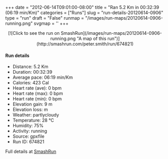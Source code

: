 +++
date = "2012-06-14T09:01:00-08:00"
title = "Ran 5.2 Km in 00:32:39 (06:19 min/Km)"
categories = ["Runs"]
slug = "run-details-20120614-0906"
type = "run"
draft = "False"
runmap = "/images/run-maps/20120614-0906-running.png"
svgmap = '<polyline points="98 34, 93 40, 82 39, 79 49, 57 67, 52 72, 48 82, 43 87, 10 88, 2 81, 2 78, 0 79, 5 82, 7 84, 5 86, 11 89, 17 87, 33 89, 41 87, 48 81, 51 74, 52 71, 73 52, 82 49, 100 44, 97 15, 98 11, 93 23">'
+++



<!--more-->

<center>
[![Click to see the run on SmashRun](/images/run-maps/20120614-0906-running.png "A map of this run")](http://smashrun.com/peter.smith/run/674821)
</center>

#### Run details

* Distance: 5.2 Km
* Duration: 00:32:39
* Average pace: 06:19 min/Km
* Calories: 423 Cal
* Heart rate (ave): 0 bpm
* Heart rate (max): 0 bpm
* Heart rate (min): 0 bpm
* Elevation gain: 9 m
* Elevation loss:  m
* Weather: partlycloudy
* Temperature: 28 &deg;C
* Humidity: 75%
* Activity: running
* Source: gpxfile
* Run ID: 674821

Full details at [SmashRun](http://smashrun.com/peter.smith/run/674821)